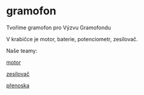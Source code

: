 # gramofon
Tvoříme gramofon pro Výzvu Gramofondu

V krabičce je motor, baterie, potenciometr, zesilovač.

Naše teamy:

[motor](motor.md)

[zesilovač](zesilovac.md)

[přenoska](prenoska.md)
